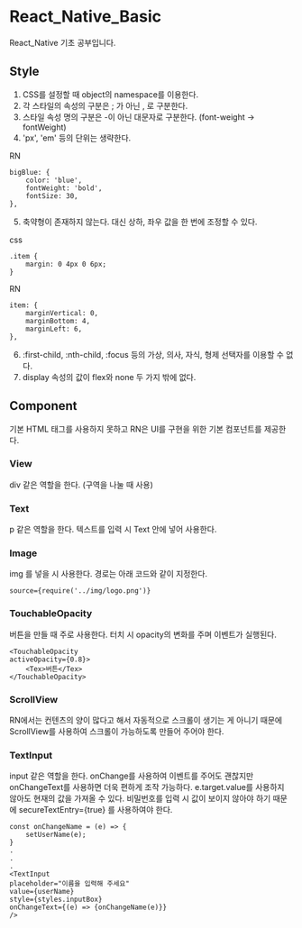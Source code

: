 # React_Native_Basic
React_Native 기초 공부입니다.



## Style
1. CSS를 설정할 때 object의 namespace를 이용한다.
2. 각 스타일의 속성의 구분은 ; 가 아닌 , 로 구분한다.
3. 스타일 속성 명의 구분은 -이 아닌 대문자로 구분한다. (font-weight  -> fontWeight)
4. 'px', 'em' 등의 단위는 생략한다.

RN

    bigBlue: {
        color: 'blue',
        fontWeight: 'bold',
        fontSize: 30,
    },

5. 축약형이 존재하지 않는다. 대신 상하, 좌우 값을 한 번에 조정할 수 있다.

css

    .item {
        margin: 0 4px 0 6px; 
    }

RN

    item: {
        marginVertical: 0,
        marginBottom: 4,
        marginLeft: 6,
    },

6. :first-child, :nth-child, :focus 등의 가상, 의사, 자식, 형제 선택자를 이용할 수 없다.
7. display 속성의 값이 flex와 none 두 가지 밖에 없다.

## Component
기본 HTML 태그를 사용하지 못하고 RN은 UI를 구현을 위한 기본 컴포넌트를 제공한다.


### View
div 같은 역할을 한다. (구역을 나눌 때 사용)

### Text 
p 같은 역할을 한다. 텍스트를 입력 시 Text 안에 넣어 사용한다.

### Image
img 를 넣을 시 사용한다.
경로는 아래 코드와 같이 지정한다.

    source={require('../img/logo.png')}

### TouchableOpacity
버튼을 만들 때 주로 사용한다.
터치 시 opacity의 변화를 주며 이벤트가 실행된다.

    <TouchableOpacity
    activeOpacity={0.8}>
        <Tex>버튼</Tex>
    </TouchableOpacity>

### ScrollView
RN에서는 컨텐츠의 양이 많다고 해서 자동적으로 스크롤이 생기는 게 
아니기 때문에 ScrollView를 사용하여 스크롤이 가능하도록 만들어 주어야 한다.

### TextInput
input 같은 역할을 한다.
onChange를 사용하여 이벤트를 주어도 괜찮지만 onChangeText를 사용하면 더욱 편하게 
조작 가능하다. e.target.value를 사용하지 않아도 현재의 값을 가져올 수 있다.
비밀번호를 입력 시 값이 보이지 않아야 하기 때문에
secureTextEntry={true} 를 사용하여야 한다.

    const onChangeName = (e) => {
        setUserName(e);
    }
    .
    .
    .
    <TextInput 
    placeholder="이름을 입력해 주세요"
    value={userName}
    style={styles.inputBox}
    onChangeText={(e) => {onChangeName(e)}}
    />
